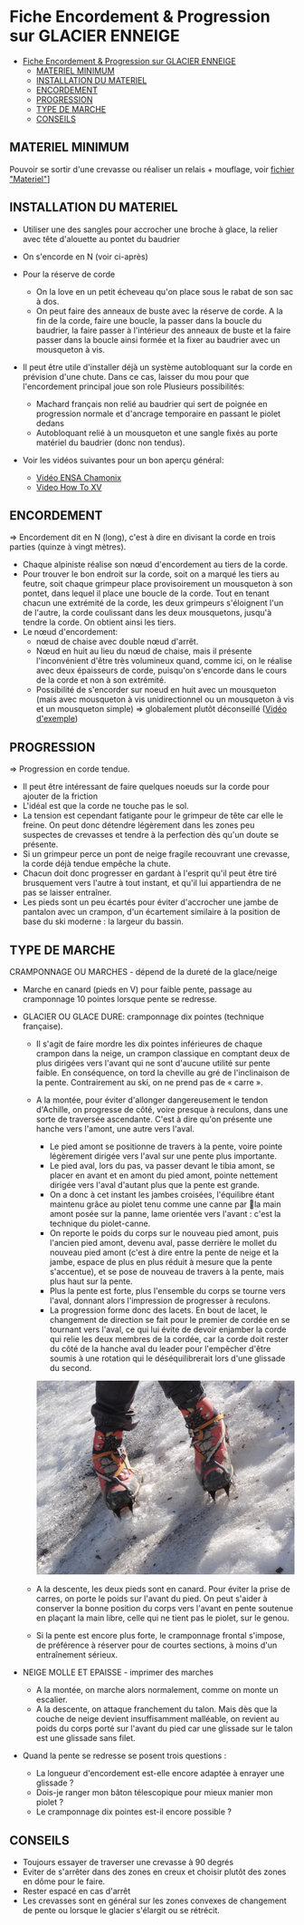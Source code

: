 # Fiche Encordement & Progression sur GLACIER ENNEIGE

- [Fiche Encordement & Progression sur GLACIER ENNEIGE](#Fiche-Encordement--Progression-sur-GLACIER-ENNEIGE)
  - [MATERIEL MINIMUM](#MATERIEL-MINIMUM)
  - [INSTALLATION DU MATERIEL](#INSTALLATION-DU-MATERIEL)
  - [ENCORDEMENT](#ENCORDEMENT)
  - [PROGRESSION](#PROGRESSION)
  - [TYPE DE MARCHE](#TYPE-DE-MARCHE)
  - [CONSEILS](#CONSEILS)

## MATERIEL MINIMUM

Pouvoir se sortir d'une crevasse ou réaliser un relais + mouflage, voir [fichier "Materiel"](../Materiel.md#course-sur-glacier)]

## INSTALLATION DU MATERIEL

* Utiliser une des sangles pour accrocher une broche à glace, la relier avec tête d'alouette au pontet du baudrier
* On s'encorde en N (voir ci-après)
* Pour la réserve de corde
  * On la love en un petit écheveau qu'on place sous le rabat de son sac à dos.
  * On peut faire des anneaux de buste avec la réserve de corde. A la fin de la corde, faire une boucle, la passer dans la boucle du baudrier, la faire passer à l'intérieur des anneaux de buste et la faire passer dans la boucle ainsi formée et la fixer au baudrier avec un mousqueton à vis.

* Il peut être utile d'installer déjà un système autobloquant sur la corde en prévision d'une chute. Dans ce cas, laisser du mou pour que l'encordement principal joue son role Plusieurs possibilités:
  * Machard français non relié au baudrier qui sert de poignée en progression normale et d'ancrage temporaire en passant le piolet dedans
  * Autobloquant relié à un mousqueton et une sangle fixés au porte matériel du baudrier (donc non tendus). 

* Voir les vidéos suivantes pour un bon aperçu général:
  * [Vidéo ENSA Chamonix](https://www.youtube.com/watch?v=z93_oX7fjM8)
  * [Video How To XV](https://youtu.be/sS9Rg_3EItc?t=243)

## ENCORDEMENT

=> Encordement dit en N (long), c'est à dire en divisant la corde en trois parties (quinze à vingt mètres).

* Chaque alpiniste réalise son nœud d'encordement au tiers de la corde.
* Pour trouver le bon endroit sur la corde, soit on a marqué les tiers au feutre, soit chaque grimpeur place provisoirement un mousqueton à son pontet, dans lequel il place une boucle de la corde. Tout en tenant chacun une extrémité de la corde, les deux grimpeurs s'éloignent l'un de l'autre, la corde coulissant dans les deux mousquetons, jusqu'à tendre la corde. On obtient ainsi les tiers.
* Le nœud d'encordement:
    * nœud de chaise avec double nœud d'arrêt.
    * Nœud en huit au lieu du nœud de chaise, mais il présente l'inconvénient d'être très volumineux quand, comme ici, on le réalise avec deux épaisseurs de corde, puisqu'on s'encorde dans le cours de la corde et non à son extrémité.
    * Possibilité de s'encorder sur noeud en huit avec un mousqueton (mais avec mousqueton à vis unidirectionnel ou un mousqueton à vis et un mousqueton simple) => globalement plutôt déconseillé ([Vidéo d'exemple](https://www.youtube.com/watch?v=-ZqGO3JyztQ&feature=youtu.be))

## PROGRESSION

=> Progression en corde tendue.

* Il peut être intéressant de faire quelques noeuds sur la corde pour ajouter de la friction
* L'idéal est que la corde ne touche pas le sol.
* La tension est cependant fatigante pour le grimpeur de tête car elle le freine. On peut donc détendre légèrement dans les zones peu suspectes de crevasses et tendre à la perfection dès qu'un doute se présente.
* Si un grimpeur perce un pont de neige fragile recouvrant une crevasse, la corde déjà tendue empêche la chute.
* Chacun doit donc progresser en gardant à l'esprit qu'il peut être tiré brusquement vers l'autre à tout instant, et qu'il lui appartiendra de ne pas se laisser entraîner.
* Les pieds sont un peu écartés pour éviter d'accrocher une jambe de pantalon avec un crampon, d'un écartement similaire à la position de base du ski moderne : la largeur du bassin.

## TYPE DE MARCHE

CRAMPONNAGE OU MARCHES - dépend de la dureté de la glace/neige
  
* Marche en canard (pieds en V) pour faible pente, passage au cramponnage 10 pointes lorsque pente se redresse.

* GLACIER OU GLACE DURE: cramponnage dix pointes (technique française).
    * Il s'agit de faire mordre les dix pointes inférieures de chaque crampon dans la neige, un crampon classique en comptant deux de plus dirigées vers l'avant qui ne sont d'aucune utilité sur pente faible. En conséquence, on tord la cheville au gré de l'inclinaison de la pente. Contrairement au ski, on ne prend pas de « carre ».
    * A la montée, pour éviter d'allonger dangereusement le tendon d'Achille, on progresse de côté, voire presque à reculons, dans une sorte de traversée ascendante. C'est à dire qu'on présente une hanche vers l'amont, une autre vers l'aval.
        * Le pied amont se positionne de travers à la pente, voire pointe légèrement dirigée vers l'aval sur une pente plus importante.
        * Le pied aval, lors du pas, va passer devant le tibia amont, se placer en avant et en amont du pied amont, pointe nettement dirigée vers l'aval d'autant plus que la pente est grande.
        * On a donc à cet instant les jambes croisées, l'équilibre étant maintenu grâce au piolet tenu comme une canne par la main amont posée sur la panne, lame orientée vers l'avant : c'est la technique du piolet-canne.
        * On reporte le poids du corps sur le nouveau pied amont, puis l'ancien pied amont, devenu aval, passe derrière le mollet du nouveau pied amont (c'est à dire entre la pente de neige et la jambe, espace de plus en plus réduit à mesure que la pente s'accentue), et se pose de nouveau de travers à la pente, mais plus haut sur la pente.
        * Plus la pente est forte, plus l'ensemble du corps se tourne vers l'aval, donnant alors l'impression de progresser à reculons.
        * La progression forme donc des lacets. En bout de lacet, le changement de direction se fait pour le premier de cordée en se tournant vers l'aval, ce qui lui évite de devoir enjamber la corde qui relie les deux membres de la cordée, car la corde doit rester du côté de la hanche aval du leader pour l'empêcher d'être soumis à une rotation qui le déséquilibrerait lors d'une glissade du second.
        
        ![Technique dix pointes, au moment du croisement de jambes.](img/technique10pointes.png)

    * A la descente, les deux pieds sont en canard. Pour éviter la prise de carres, on porte le poids sur l'avant du pied. On peut s'aider à conserver la bonne position du corps vers l'avant en pente soutenue en plaçant la main libre, celle qui ne tient pas le piolet, sur le genou.

    * Si la pente est encore plus forte, le cramponnage frontal s'impose, de préférence à réserver pour de courtes sections, à moins d'un entraînement sérieux.

* NEIGE MOLLE ET EPAISSE - imprimer des marches
    * A la montée, on marche alors normalement, comme on monte un escalier.
    * A la descente, on attaque franchement du talon. Mais dès que la couche de neige devient insuffisamment malléable, on revient au poids du corps porté sur l'avant du pied car une glissade sur le talon est une glissade sans filet.

* Quand la pente se redresse se posent trois questions :
    * La longueur d'encordement est-elle encore adaptée à enrayer une glissade ?
    * Dois-je ranger mon bâton télescopique pour mieux manier mon piolet ?
    * Le cramponnage dix pointes est-il encore possible ?

## CONSEILS

* Toujours essayer de traverser une crevasse à 90 degrés
* Eviter de s'arrêter dans des zones en creux et choisir plutôt des zones en dôme pour le faire.
* Rester espacé en cas d'arrêt
* Les crevasses sont en général sur les zones convexes de changement de pente ou lorsque le glacier s'élargit ou se rétrécit.

